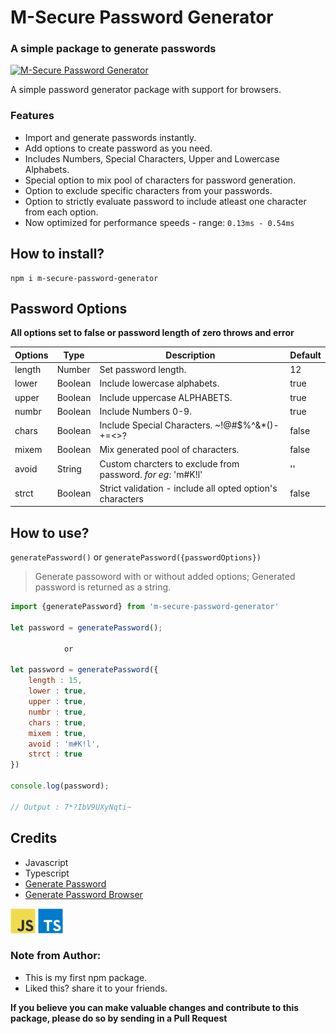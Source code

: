 # M-Secure Password Generator

### A simple package to generate passwords

[![M-Secure Password Generator](https://nodei.co/npm/m-secure-password-generator.png?downloads=true&downloadRank=true)](https://www.npmjs.com/package/m-secure-password-generator)

A simple password generator package with support for browsers.

### Features

-   Import and generate passwords instantly.
-   Add options to create password as you need.
-   Includes Numbers, Special Characters, Upper and Lowercase Alphabets.
-   Special option to mix pool of characters for password generation.
-   Option to exclude specific characters from your passwords.
-   Option to strictly evaluate password to include atleast one character from each option.
-   Now optimized for performance speeds - range: `0.13ms - 0.54ms`

## How to install?

```
npm i m-secure-password-generator
```

## Password Options

__All options set to false or password length of zero throws and error__

| Options                  | Type    |   Description                                                | Default |
|--------------------------|---------|--------------------------------------------------------------|---------|
| length                   | Number  |  Set password length.                                        | 12      |
| lower                    | Boolean |  Include lowercase alphabets.                                | true    |
| upper                    | Boolean |  Include uppercase ALPHABETS.                                | true    |
| numbr                    | Boolean |  Include Numbers 0-9.                                        | true    |
| chars                    | Boolean |  Include Special Characters. ~!@#$%^&*()-+=<>?               | false   |
| mixem                    | Boolean |  Mix generated pool of characters.                           | false   |
| avoid                    | String  |  Custom charcters to exclude from password. *for eg*: 'm#K!l'| ''      |
| strct                    | Boolean |  Strict validation - include all opted option's characters   | false   |


## How to use?

`generatePassword()` or `generatePassword({passwordOptions})`

>   Generate passoword with or without added options; Generated password is returned as a string.

```javascript
import {generatePassword} from 'm-secure-password-generator'

let password = generatePassword();

            or

let password = generatePassword({
    length : 15,
    lower : true,
    upper : true,
    numbr : true,
    chars : true,
    mixem : true,
    avoid : 'm#K!l',
    strct : true
})

console.log(password);

// Output : 7*?IbV9UXyNqti~
```

## Credits

- Javascript
- Typescript
- [Generate Password](https://github.com/brendanashworth/generate-password)
- [Generate Password Browser](https://github.com/oliver-la/generate-password-browser)


<p align="left">
    <img src="https://raw.githubusercontent.com/devicons/devicon/master/icons/javascript/javascript-original.svg" alt="javascript" width="40" height="40" />
    <img src="https://raw.githubusercontent.com/devicons/devicon/master/icons/typescript/typescript-original.svg" alt="typescript" width="40" height="40" />
</p>


### Note from Author:

-   This is my first npm package.
-   Liked this? share it to your friends.

__If you believe you can make valuable changes and contribute to this package, please do so by sending in a Pull Request__